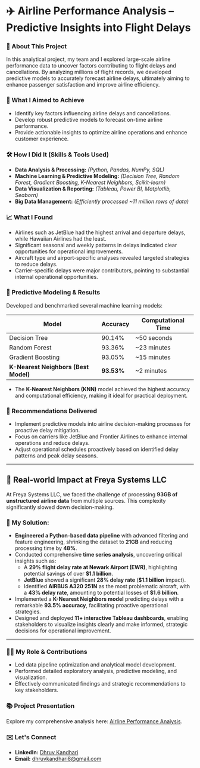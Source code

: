 # ✈️ Airline Performance Analysis – Predictive Insights into Flight Delays

### 👋 About This Project
In this analytical project, my team and I explored large-scale airline performance data to uncover factors contributing to flight delays and cancellations. By analyzing millions of flight records, we developed predictive models to accurately forecast airline delays, ultimately aiming to enhance passenger satisfaction and improve airline efficiency.

### 🎯 What I Aimed to Achieve
- Identify key factors influencing airline delays and cancellations.
- Develop robust predictive models to forecast on-time airline performance.
- Provide actionable insights to optimize airline operations and enhance customer experience.

### 🛠️ How I Did It (Skills & Tools Used)
- **Data Analysis & Processing:** *(Python, Pandas, NumPy, SQL)*
- **Machine Learning & Predictive Modeling:** *(Decision Tree, Random Forest, Gradient Boosting, K-Nearest Neighbors, Scikit-learn)*
- **Data Visualization & Reporting:** *(Tableau, Power BI, Matplotlib, Seaborn)*
- **Big Data Management:** *(Efficiently processed ~11 million rows of data)*

### 📈 What I Found
- Airlines such as JetBlue had the highest arrival and departure delays, while Hawaiian Airlines had the least.
- Significant seasonal and weekly patterns in delays indicated clear opportunities for operational improvements.
- Aircraft type and airport-specific analyses revealed targeted strategies to reduce delays.
- Carrier-specific delays were major contributors, pointing to substantial internal operational opportunities.

### 🤖 Predictive Modeling & Results
Developed and benchmarked several machine learning models:

| **Model**                         | **Accuracy** | **Computational Time** |
|-----------------------------------|--------------|------------------------|
| Decision Tree                     | 90.14%       | ~50 seconds            |
| Random Forest                     | 93.36%       | ~23 minutes            |
| Gradient Boosting                 | 93.05%       | ~15 minutes            |
| **K-Nearest Neighbors (Best Model)** | **93.53%**   | ~2 minutes |

- The **K-Nearest Neighbors (KNN)** model achieved the highest accuracy and computational efficiency, making it ideal for practical deployment.

### 🌟 Recommendations Delivered
- Implement predictive models into airline decision-making processes for proactive delay mitigation.
- Focus on carriers like JetBlue and Frontier Airlines to enhance internal operations and reduce delays.
- Adjust operational schedules proactively based on identified delay patterns and peak delay seasons.

---

## 💼 Real-world Impact at Freya Systems LLC
At Freya Systems LLC, we faced the challenge of processing **93GB of unstructured airline data** from multiple sources. This complexity significantly slowed down decision-making.

### 🚀 My Solution:
- **Engineered a Python-based data pipeline** with advanced filtering and feature engineering, shrinking the dataset to **21GB** and reducing processing time by **48%**.
- Conducted comprehensive **time series analysis**, uncovering critical insights such as:
  - A **29% flight delay rate at Newark Airport (EWR)**, highlighting potential savings of over **$1.1 billion**.
  - **JetBlue** showed a significant **28% delay rate** (**$1.1 billion** impact).
  - Identified **AIRBUS A320 251N** as the most problematic aircraft, with a **43% delay rate**, amounting to potential losses of **$1.6 billion**.
- Implemented a **K-Nearest Neighbors model** predicting delays with a remarkable **93.5% accuracy**, facilitating proactive operational strategies.
- Designed and deployed **11+ interactive Tableau dashboards**, enabling stakeholders to visualize insights clearly and make informed, strategic decisions for operational improvement.

---

### 🙋‍♂️ My Role & Contributions
- Led data pipeline optimization and analytical model development.
- Performed detailed exploratory analysis, predictive modeling, and visualization.
- Effectively communicated findings and strategic recommendations to key stakeholders.

### 📚 Project Presentation
Explore my comprehensive analysis here: [Airline Performance Analysis](https://github.com/DhruvKandhari/Airline-Performance-Analysis/blob/main/Airline%20Performance%20Analysis%20-%20Predictive%20Insights%20into%20Flight%20Delays.pdf).

### ✉️ Let's Connect
- **LinkedIn:** [Dhruv Kandhari](https://www.linkedin.com/in/dhruvkandhari/)
- **Email:** dhruvkandhari8@gmail.com

